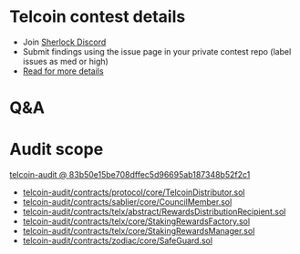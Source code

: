 
# Telcoin contest details

- Join [Sherlock Discord](https://discord.gg/MABEWyASkp)
- Submit findings using the issue page in your private contest repo (label issues as med or high)
- [Read for more details](https://docs.sherlock.xyz/audits/watsons)

# Q&A

# Audit scope


[telcoin-audit @ 83b50e15be708dffec5d96695ab187348b52f2c1](https://github.com/telcoin/telcoin-audit/tree/83b50e15be708dffec5d96695ab187348b52f2c1)
- [telcoin-audit/contracts/protocol/core/TelcoinDistributor.sol](telcoin-audit/contracts/protocol/core/TelcoinDistributor.sol)
- [telcoin-audit/contracts/sablier/core/CouncilMember.sol](telcoin-audit/contracts/sablier/core/CouncilMember.sol)
- [telcoin-audit/contracts/telx/abstract/RewardsDistributionRecipient.sol](telcoin-audit/contracts/telx/abstract/RewardsDistributionRecipient.sol)
- [telcoin-audit/contracts/telx/core/StakingRewardsFactory.sol](telcoin-audit/contracts/telx/core/StakingRewardsFactory.sol)
- [telcoin-audit/contracts/telx/core/StakingRewardsManager.sol](telcoin-audit/contracts/telx/core/StakingRewardsManager.sol)
- [telcoin-audit/contracts/zodiac/core/SafeGuard.sol](telcoin-audit/contracts/zodiac/core/SafeGuard.sol)

